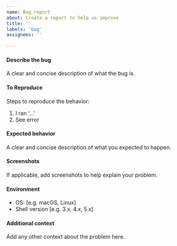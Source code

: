 ```yaml
---
name: Bug report
about: Create a report to help us improve
title: ''
labels: 'bug'
assignees: ''

---
```


#### Describe the bug

A clear and concise description of what the bug is.

#### To Reproduce

Steps to reproduce the behavior:

1. I ran '...'
2. See error

#### Expected behavior

A clear and concise description of what you expected to happen.

#### Screenshots

If applicable, add screenshots to help explain your problem.

#### Environment

- OS: [e.g. macOS, Linux]
- Shell version [e.g. 3.x, 4.x,  5.x]

#### Additional context

Add any other context about the problem here.
